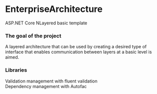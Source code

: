 # EnterpriseArchitecture
ASP.NET Core NLayered basic template
### The goal of the project
A layered architecture that can be used by creating a desired type of interface that enables communication between layers at a basic level is aimed.<br/>
### Libraries
Validation management with fluent validation <br/>
Dependency management with Autofac <br/>


